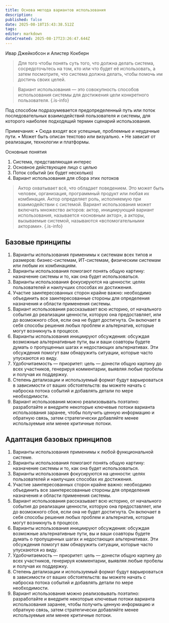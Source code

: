 ```yaml
---
title: Основа метода вариантов использования
description: 
published: false
date: 2025-08-18T15:43:38.512Z
tags: 
editor: markdown
dateCreated: 2025-08-17T23:26:47.644Z
---
```


Ивар Джейкобсон и Алистер Кокберн

> Для того чтобы понять суть того, что должна делать система, сосредоточьтесь на том, кто или что будет её использовать, а затем посмотрите, что система должна делать, чтобы помочь им достичь своих целей.

> Вариант использования — это совокупность способов использования системы для достижения цели конкретного пользователя.
{.is-info}

Под способом подразумевается предопределенный путь или поток последовательных взаимодействий пользователя и системы, для которого наиболее подходящий термин сценарий использования.

Примечания:
• Сюда входят все успешные, проблемные и неудачные пути.
• Может быть описан текстово или визуально.
• Не зависит от реализации, технологии и платформы.

Основные понятия
1. Система, представляющая интерес
2. Основное действующее лицо с целью
3. Поток событий (их будет несколько)
4. Вариант использования для сбора этих потоков

> Актор охватывает всё, что обладает поведением. Это может быть человек, организация, программный продукт или любая их комбинация. Актор определяет роль, исполняемую при взаимодействии с системой. Вариант использования может включать множество акторов: актор, инициирующий вариант использования, называется «основным актор», а акторы, вызываемые системой, называются «вспомогательными акторами».
{.is-info}


## Базовые принципы

1. Варианты использования применимы к системам всех типов и размеров: бизнес-системам, ИТ-системам, физическим системам или любым их комбинациям.
2. Варианты использования помогают понять общую картину: назначение системы и то, как она будет использоваться.
3. Варианты использования фокусируются на ценности: целях пользователей и наилучших способах их достижения.
4. Участие заинтересованных сторон крайне важно: необходимо объединить все заинтересованные стороны для определения назначения и области применения системы.
5. Вариант использования рассказывает всю историю, от начального события до реализации ценности, которую она предоставляет, или до возможного сбоя, если она не будет достигнута. Он включает в себя способы решения любых проблем и альтернатив, которые могут возникнуть в процессе.
6. Варианты использования инициируют обсуждения: обсуждая возможные альтернативные пути, вы и ваши соавторы будете думать о пропущенных шагах и недостающих альтернативах. Эти обсуждения помогут вам обнаружить ситуации, которые часто упускаются из виду.
7. Удобочитаемость — приоритет: цель — донести общую картину до всех участников, генерируя комментарии, выявляя любые пробелы и получая их поддержку.
8. Степень детализации и используемый формат будут варьироваться в зависимости от ваших обстоятельств: вы можете начать с наброска потока событий и добавлять детали по мере необходимости.
9. Вариант использования можно реализовывать поэтапно: разработайте и внедрите некоторые ключевые потоки варианта использования заранее, чтобы получить ценную информацию и обратную связь, затем стратегически добавляйте менее используемые или менее критичные потоки.

## Адаптация базовых принципов

1. Варианты использования применимы к любой функциональной системе.
2. Варианты использования помогают понять общую картину: назначение системы и то, как она будет использоваться.
3. Варианты использования фокусируются на ценности: целях пользователей и наилучших способах их достижения.
4. Участие заинтересованных сторон крайне важно: необходимо объединить все заинтересованные стороны для определения назначения и области применения системы.
5. Вариант использования рассказывает всю историю, от начального события до реализации ценности, которую она предоставляет, или до возможного сбоя, если она не будет достигнута. Он включает в себя способы решения любых проблем и альтернатив, которые могут возникнуть в процессе.
6. Варианты использования инициируют обсуждения: обсуждая возможные альтернативные пути, вы и ваши соавторы будете думать о пропущенных шагах и недостающих альтернативах. Эти обсуждения помогут вам обнаружить ситуации, которые часто упускаются из виду.
7. Удобочитаемость — приоритет: цель — донести общую картину до всех участников, генерируя комментарии, выявляя любые пробелы и получая их поддержку.
8. Степень детализации и используемый формат будут варьироваться в зависимости от ваших обстоятельств: вы можете начать с наброска потока событий и добавлять детали по мере необходимости.
9. Вариант использования можно реализовывать поэтапно: разработайте и внедрите некоторые ключевые потоки варианта использования заранее, чтобы получить ценную информацию и обратную связь, затем стратегически добавляйте менее используемые или менее критичные потоки.















